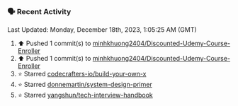 ### 🗣 Recent Activity

<!--RECENT_ACTIVITY:last_update-->
Last Updated: Monday, December 18th, 2023, 1:05:25 AM (GMT)
<!--RECENT_ACTIVITY:last_update_end-->
<!--RECENT_ACTIVITY:start-->
1. ⬆️ Pushed 1 commit(s) to [minhkhuong2404/Discounted-Udemy-Course-Enroller](https://github.com/minhkhuong2404/Discounted-Udemy-Course-Enroller)<br>
2. ⬆️ Pushed 1 commit(s) to [minhkhuong2404/Discounted-Udemy-Course-Enroller](https://github.com/minhkhuong2404/Discounted-Udemy-Course-Enroller)<br>
3. ⭐ Starred [codecrafters-io/build-your-own-x](https://github.com/codecrafters-io/build-your-own-x)<br>
4. ⭐ Starred [donnemartin/system-design-primer](https://github.com/donnemartin/system-design-primer)<br>
5. ⭐ Starred [yangshun/tech-interview-handbook](https://github.com/yangshun/tech-interview-handbook)<br>
<!--RECENT_ACTIVITY:end-->
